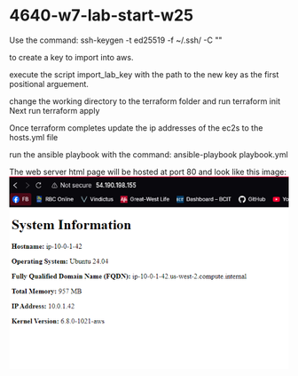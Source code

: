 # 4640-w7-lab-start-w25

Use the command:
ssh-keygen -t ed25519 -f ~/.ssh/<key-name> -C "<commnet-to-identify-key>"

to create a key to import into aws.

execute the script import_lab_key with the path to the new key as the first positional arguement.

change the working directory to the terraform folder and run terraform init
Next run terraform apply

Once terraform completes update the ip addresses of the ec2s to the hosts.yml file

run the ansible playbook with the command:
ansible-playbook playbook.yml

The web server html page will be hosted at port 80 and look like this image:
![after ansible](ansible/files/ansiblehost.png)